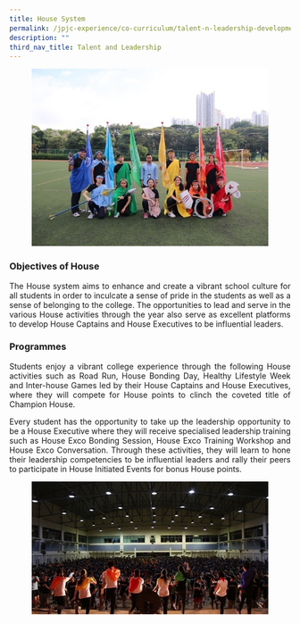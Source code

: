 ```yaml
---
title: House System
permalink: /jpjc-experience/co-curriculum/talent-n-leadership-development-programme/house-system/
description: ""
third_nav_title: Talent and Leadership
---
```

<figure>
<img src="/images/house1.jpg">
</figure>

<div align="justify">
<h3><strong>Objectives of House</strong></h3>
<p>
The House system aims to enhance and create a vibrant school culture for all students in order to inculcate a sense of pride in the students as well as a sense of belonging to the college. The opportunities to lead and serve in the various House activities through the year also serve as excellent platforms to develop House Captains and House Executives to be influential leaders.</p>

<h3><strong>Programmes</strong></h3>
<p>
Students enjoy a vibrant college experience through the following House activities such as Road Run, House Bonding Day, Healthy Lifestyle Week and Inter-house Games led by their House Captains and House Executives, where they will compete for House points to clinch the coveted title of Champion House.</p>

<p>
Every student has the opportunity to take up the leadership opportunity to be a House Executive where they will receive specialised leadership training such as House Exco Bonding Session, House Exco Training Workshop and House Exco Conversation. Through these activities, they will learn to hone their leadership competencies to be influential leaders and rally their peers to participate in House Initiated Events for bonus House points.</p>

<figure>
<img src="/images/house2.jpg"></figure></div>
